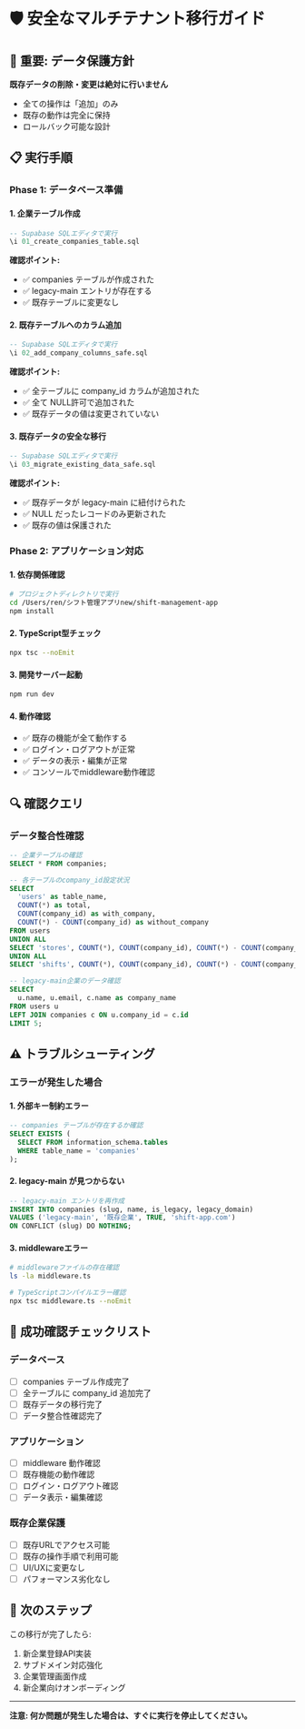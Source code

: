 # 🛡️ 安全なマルチテナント移行ガイド

## 🚨 重要: データ保護方針

**既存データの削除・変更は絶対に行いません**
- 全ての操作は「追加」のみ
- 既存の動作は完全に保持
- ロールバック可能な設計

## 📋 実行手順

### Phase 1: データベース準備

#### 1. 企業テーブル作成
```sql
-- Supabase SQLエディタで実行
\i 01_create_companies_table.sql
```

**確認ポイント:**
- ✅ companies テーブルが作成された
- ✅ legacy-main エントリが存在する
- ✅ 既存テーブルに変更なし

#### 2. 既存テーブルへのカラム追加
```sql
-- Supabase SQLエディタで実行
\i 02_add_company_columns_safe.sql
```

**確認ポイント:**
- ✅ 全テーブルに company_id カラムが追加された
- ✅ 全て NULL許可で追加された
- ✅ 既存データの値は変更されていない

#### 3. 既存データの安全な移行
```sql
-- Supabase SQLエディタで実行
\i 03_migrate_existing_data_safe.sql
```

**確認ポイント:**
- ✅ 既存データが legacy-main に紐付けられた
- ✅ NULL だったレコードのみ更新された
- ✅ 既存の値は保護された

### Phase 2: アプリケーション対応

#### 1. 依存関係確認
```bash
# プロジェクトディレクトリで実行
cd /Users/ren/シフト管理アプリnew/shift-management-app
npm install
```

#### 2. TypeScript型チェック
```bash
npx tsc --noEmit
```

#### 3. 開発サーバー起動
```bash
npm run dev
```

#### 4. 動作確認
- ✅ 既存の機能が全て動作する
- ✅ ログイン・ログアウトが正常
- ✅ データの表示・編集が正常
- ✅ コンソールでmiddleware動作確認

## 🔍 確認クエリ

### データ整合性確認
```sql
-- 企業テーブルの確認
SELECT * FROM companies;

-- 各テーブルのcompany_id設定状況
SELECT 
  'users' as table_name,
  COUNT(*) as total,
  COUNT(company_id) as with_company,
  COUNT(*) - COUNT(company_id) as without_company
FROM users
UNION ALL
SELECT 'stores', COUNT(*), COUNT(company_id), COUNT(*) - COUNT(company_id) FROM stores
UNION ALL  
SELECT 'shifts', COUNT(*), COUNT(company_id), COUNT(*) - COUNT(company_id) FROM shifts;

-- legacy-main企業のデータ確認
SELECT 
  u.name, u.email, c.name as company_name
FROM users u
LEFT JOIN companies c ON u.company_id = c.id
LIMIT 5;
```

## ⚠️ トラブルシューティング

### エラーが発生した場合

#### 1. 外部キー制約エラー
```sql
-- companies テーブルが存在するか確認
SELECT EXISTS (
  SELECT FROM information_schema.tables 
  WHERE table_name = 'companies'
);
```

#### 2. legacy-main が見つからない
```sql
-- legacy-main エントリを再作成
INSERT INTO companies (slug, name, is_legacy, legacy_domain) 
VALUES ('legacy-main', '既存企業', TRUE, 'shift-app.com')
ON CONFLICT (slug) DO NOTHING;
```

#### 3. middlewareエラー
```bash
# middlewareファイルの存在確認
ls -la middleware.ts

# TypeScriptコンパイルエラー確認
npx tsc middleware.ts --noEmit
```

## 🎯 成功確認チェックリスト

### データベース
- [ ] companies テーブル作成完了
- [ ] 全テーブルに company_id 追加完了
- [ ] 既存データの移行完了
- [ ] データ整合性確認完了

### アプリケーション
- [ ] middleware 動作確認
- [ ] 既存機能の動作確認
- [ ] ログイン・ログアウト確認
- [ ] データ表示・編集確認

### 既存企業保護
- [ ] 既存URLでアクセス可能
- [ ] 既存の操作手順で利用可能
- [ ] UI/UXに変更なし
- [ ] パフォーマンス劣化なし

## 🚀 次のステップ

この移行が完了したら:
1. 新企業登録API実装
2. サブドメイン対応強化
3. 企業管理画面作成
4. 新企業向けオンボーディング

---

**注意: 何か問題が発生した場合は、すぐに実行を停止してください。**
